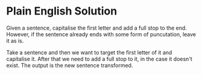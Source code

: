 # Plain English Solution
Given a sentence, capitalise the first letter and add a full stop to the end. However, if the sentence already ends with some form of puncutation, leave it as is.

Take a sentence and then we want to target the first letter of it and capitalise it. 
After that we need to add a full stop to it, in the case it doesn't exist.
The output is the new sentence transformed. 